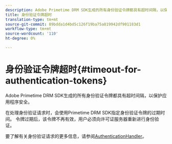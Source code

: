 ```yaml
---
description: Adobe Primetime DRM SDK生成的所有身份验证令牌都具有超时间隔，以保护应用程序安全。
title: 身份验证令牌超时
translation-type: tm+mt
source-git-commit: 89bdda1d4bd5c126f19ba75a819942df901183d1
workflow-type: tm+mt
source-wordcount: '110'
ht-degree: 0%

---
```



# 身份验证令牌超时{#timeout-for-authentication-tokens}

Adobe Primetime DRM SDK生成的所有身份验证令牌都具有超时间隔，以保护应用程序安全。

在处理身份验证请求时，会使用Primetime DRM SDK指定身份验证令牌的过期时间。 令牌过期后，该令牌不再有效，用户必须向许可证服务器重新进行身份验证。

要了解有关身份验证请求的更多信息，请参阅[AuthenticationHandler](https://help.adobe.com/en_US/primetime/api/drm-apis/server/javadocs-flashaccess-pro/com/adobe/flashaccess/sdk/protocol/authentication/AuthenticationHandler.html)。
